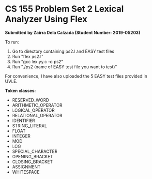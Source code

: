 # CS 155 Problem Set 2 Lexical Analyzer Using Flex
**Submitted by Zairra Dela Calzada (Student Number: 2019-05203)**  



To run:
1. Go to directory containing ps2.l and EASY test files
2. Run "flex ps2.l"
3. Run "gcc lex.yy.c -o ps2"
4. Run "./ps2 (name of EASY test file you want to test)"

For convenience, I have also uploaded the 5 EASY test files provided in UVLE.  

**Token classes:**  
- RESERVED_WORD  
- ARITHMETIC_OPERATOR  
- LOGICAL_OPERATOR  
- RELATIONAL_OPERATOR  
- IDENTIFIER  
- STRING_LITERAL  
- FLOAT  
- INTEGER  
- MOD  
- LOG  
- SPECIAL_CHARACTER  
- OPENING_BRACKET  
- CLOSING_BRACKET  
- ASSIGNMENT  
- WHITESPACE  
